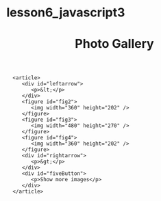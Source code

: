 # lesson6_javascript3
<!DOCTYPE html>
<html lang="en">
<head>
   <!--
    Program Name:  Photo Gallery Application
    Author: Madison Levine
    Date:   February 28th, 2017
    Filename: index.html
   -->
    
    
   <meta charset="utf-8" />
   <meta http-equiv="X-UA-Compatible" content="IE=edge,chrome=1">
   <meta name="viewport" content="width=device-width,initial-scale=1.0">
   <title>Photo gallery</title>
   <link rel="stylesheet" href="photos.css" />
   <script src="modernizr.custom.05819.js"></script>
</head>

<body>
   <div>
      <header>
         <h1>Photo Gallery</h1>
      </header>

      <article>
         <div id="leftarrow">
            <p>&lt;</p>
         </div>
         <figure id="fig2">
            <img width="360" height="202" />
         </figure>
         <figure id="fig3">
            <img width="480" height="270" />
         </figure>
         <figure id="fig4">
            <img width="360" height="202" />
         </figure>
         <div id="rightarrow">
            <p>&gt;</p>
         </div>
         <div id="fiveButton">
            <p>Show more images</p>
         </div>
      </article>
   </div>
   <script src="photos.js"></script>
</body>
</html>
